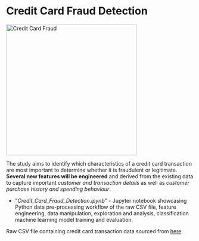 # Credit Card Fraud Detection

<img src="https://www.elenavandesande.com/wp-content/uploads/2016/10/shutterstock_transactionfraud.jpeg" alt='Credit Card Fraud' width="350"><br>
 
The study aims to identify which characteristics of a credit card transaction are most important to determine whether it is fraudulent or legitimate. __Several new features will be engineered__ and derived from the existing data to capture important *customer and transaction details* as well as *customer purchase history and spending behaviour*.

- "_Credit_Card_Fraud_Detection.ipynb_" - Jupyter notebook showcasing Python data pre-processing workflow of the raw CSV file, feature engineering, data manipulation, exploration and analysis, classification machine learning model training and evaluation.

Raw CSV file containing credit card transaction data sourced from [here](https://www.kaggle.com/datasets/kartik2112/fraud-detection?select=fraudTrain.csv).
